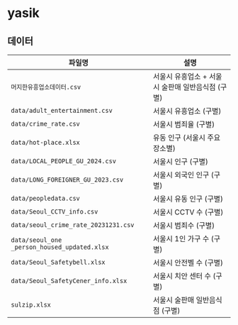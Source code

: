 # yasik
## 데이터
| 파일명 | 설명 |
|--------|------|
| `머지한유흥업소데이터.csv` | 서울시 유흥업소 + 서울시 술판매 일반음식점 (구별) |
| `data/adult_entertainment.csv` | 서울시 유흥업소 (구별) |
| `data/crime_rate.csv` | 서울시 범죄율 (구별) |
| `data/hot-place.xlsx` | 유동 인구 (서울시 주요 장소별) |
| `data/LOCAL_PEOPLE_GU_2024.csv` | 서울시 인구 (구별) |
| `data/LONG_FOREIGNER_GU_2023.csv` | 서울시 외국인 인구 (구별) |
| `data/peopledata.csv` | 서울시 유동 인구 (구별) |
| `data/Seoul_CCTV_info.csv` | 서울시 CCTV 수 (구별) |
| `data/seoul_crime_rate_20231231.csv` | 서울시 범죄수 (구별) |
| `data/seoul_one _person_housed_updated.xlsx` | 서울시 1인 가구 수 (구별) |
| `data/Seoul_Safetybell.xlsx` | 서울시 안전벨 수 (구별) |
| `data/Seoul_SafetyCener_info.xlsx` | 서울시 치안 센터 수 (구별) |
| `sulzip.xlsx` | 서울시 술판매 일반음식점 (구별) |
